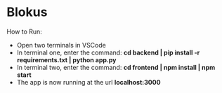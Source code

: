 # Blokus

How to Run:
 - Open two terminals in VSCode
 - In terminal one, enter the command: <strong>cd backend | pip install -r requirements.txt | python app.py</strong>
 - In terminal two, enter the command: <strong>cd frontend | npm install | npm start</strong>
 - The app is now running at the url <strong>localhost:3000</strong>
